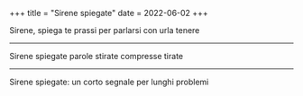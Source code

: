 +++
title = "Sirene spiegate"
date = 2022-06-02
+++

Sirene, spiega te
prassi per parlarsi
con urla tenere

---

Sirene spiegate
parole stirate
compresse tirate

---

Sirene spiegate:
un corto segnale
per lunghi problemi